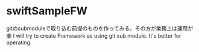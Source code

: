 # swiftSampleFW
gitのsubmoduleで取り込む前提のものを作ってみる。その方が業務上は運用が楽
I will try to create Framework as using git sub module.
It's better for operating.
